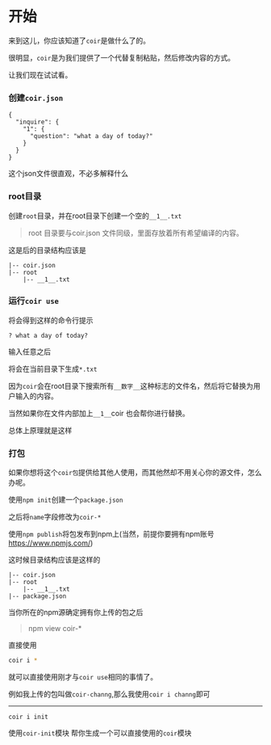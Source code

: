 # 开始

来到这儿，你应该知道了`coir`是做什么了的。

很明显，`coir`是为我们提供了一个代替复制粘贴，然后修改内容的方式。

让我们现在试试看。

### 创建`coir.json`

```
{
  "inquire": {
    "1": {
      "question": "what a day of today?"
    }
  }
}

```

这个json文件很直观，不必多解释什么

### root目录

创建`root`目录，并在root目录下创建一个空的`__1__.txt`

>root 目录要与coir.json 文件同级，里面存放着所有希望编译的内容。

这是后的目录结构应该是

    |-- coir.json
    |-- root
        |-- __1__.txt
### 运行`coir use`

将会得到这样的命令行提示

```
? what a day of today?
```
输入任意之后

将会在当前目录下生成`*.txt`

因为`coir`会在root目录下搜索所有`__数字__`这种标志的文件名，然后将它替换为用户输入的内容。

当然如果你在文件内部加上`__1__`coir 也会帮你进行替换。

总体上原理就是这样

### 打包
如果你想将这个`coir包`提供给其他人使用，而其他然却不用关心你的源文件，怎么办呢。

使用`npm init`创建一个`package.json`        

之后将`name`字段修改为`coir-*`

使用`npm publish`将包发布到npm上(当然，前提你要拥有npm账号 https://www.npmjs.com/)

这时候目录结构应该是这样的

    |-- coir.json
    |-- root
        |-- __1__.txt
    |-- package.json
        
当你所在的npm源确定拥有你上传的包之后
> npm view coir-*

直接使用  
```bash
coir i *
```
就可以直接使用刚才与`coir use`相同的事情了。

例如我上传的包叫做`coir-channg`,那么我使用`coir i channg`即可

---

```
coir i init
```

使用`coir-init`模块 帮你生成一个可以直接使用的`coir`模块